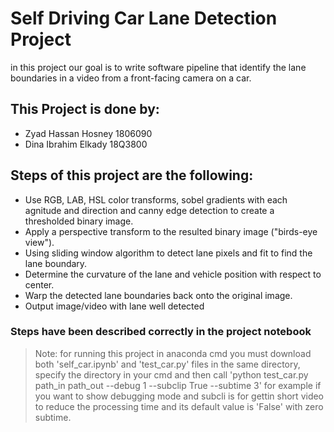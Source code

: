 # Self Driving Car Lane Detection Project

in this project our goal is to write software pipeline that identify the lane boundaries in a
video from a front-facing camera on a car.

## This Project is done by:
- Zyad Hassan Hosney 1806090
- Dina Ibrahim Elkady 18Q3800


## Steps of this project are the following:

- Use  RGB, LAB, HSL color transforms, sobel gradients with each agnitude and direction and canny edge detection to create a thresholded binary image.
- Apply a perspective transform to the resulted binary image ("birds-eye view").
- Using sliding window algorithm to detect lane pixels and fit to find the lane boundary.
- Determine the curvature of the lane and vehicle position with respect to center.
- Warp the detected lane boundaries back onto the original image.
- Output image/video with lane well detected

### Steps have been described correctly in the project notebook

> Note: for running this project in anaconda cmd you must download both 'self_car.ipynb' and 'test_car.py' files in the same directory, specify the directory in your cmd and then call 'python test_car.py path_in path_out --debug 1 --subclip True --subtime 3' for example if you want to show debugging mode and subcli is for gettin short video to reduce the processing time and its default value is 'False' with zero subtime.
